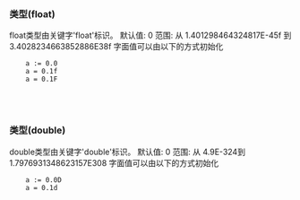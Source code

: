 ### **类型(float)**

float类型由关键字'float'标识。
默认值: 0
范围: 从 1.401298464324817E-45f 到  3.4028234663852886E38f
字面值可以由以下的方式初始化

~~~
    a := 0.0
    a = 0.1f
    a = 0.1F
~~~

<br/><br/>


### **类型(double)**

double类型由关键字'double'标识。
默认值: 0
范围: 从 4.9E-324到 1.7976931348623157E308
字面值可以由以下的方式初始化

~~~
    a := 0.0D
    a = 0.1d
~~~

<br/><br/>